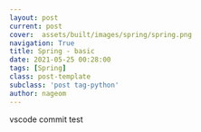 ```yaml
---
layout: post
current: post
cover:  assets/built/images/spring/spring.png
navigation: True
title: Spring - basic 
date: 2021-05-25 00:28:00
tags: [Spring]
class: post-template
subclass: 'post tag-python'
author: nageom
---
```

vscode commit test 